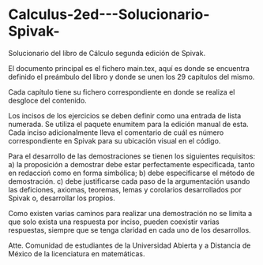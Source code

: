 # Calculus-2ed---Solucionario-Spivak-
Solucionario del libro de Cálculo segunda edición de Spivak.

El documento principal es el fichero main.tex, aquí es donde se encuentra definido el preámbulo del libro y donde se unen los 29 capítulos del mismo.

Cada capítulo tiene su fichero correspondiente en donde se realiza el desgloce del contenido.

Los incisos de los ejercicios se deben definir como una entrada de lista numerada. Se utiliza el paquete enumitem para la edición manual de esta.
Cada inciso adicionalmente lleva el comentario de cuál es número correspondiente en Spivak para su ubicación visual en el código.

Para el desarrollo de las demostraciones se tienen los siguientes requisitos:
a) la proposición a demostrar debe estar perfectamente especificada, tanto en redaccioń como en forma simbólica;
b) debe especificarse el método de demostración.
c) debe justificarse cada paso de la argumentación usando las deficiones, axiomas, teoremas, lemas y corolarios desarrollados por Spivak o, desarrollar los propios.

Como existen varias caminos para realizar una demostración no se limita a que solo exista una respuesta por inciso, pueden coexistir varias respuestas, siempre que se tenga claridad en cada uno de los desarrollos.

Atte.
Comunidad de estudiantes de la Universidad Abierta y a Distancia de México de la licenciatura en matemáticas.
